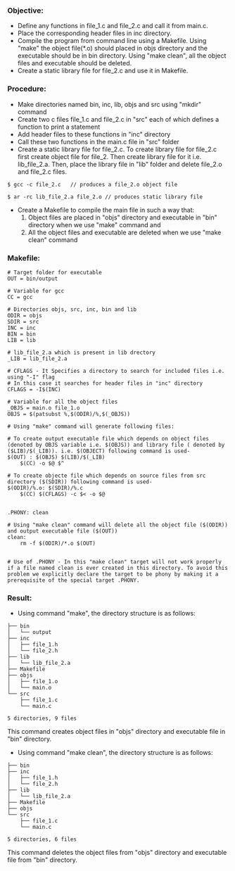 ### Objective: 
- Define any functions in file_1.c and file_2.c and call it from main.c.
- Place the corresponding header files in inc directory.
- Compile the program from command line using a Makefile. Using "make" the object file(*.o) should placed in objs directory and the executable should be in bin directory. Using "make clean", all the object files and executable should be deleted.
- Create a static library file for file_2.c and use it in Makefile.

### Procedure:
- Make directories named bin, inc, lib, objs and src using "mkdir" command
- Create two c files file_1.c and file_2.c in "src" each of which defines a function to print a statement
- Add header files to these functions in "inc" directory
- Call these two functions in the main.c file in "src" folder
- Create a static library file for file_2.c. To create library file for file_2.c first create object file for file_2. Then create library file for it i.e. lib_file_2.a. Then, place the library file in "lib" folder and delete file_2.o and file_2.c files.
```
$ gcc -c file_2.c   // produces a file_2.o object file

$ ar -rc lib_file_2.a file_2.o // produces static library file
```
- Create a Makefile to compile the main file in such a way that:
  1) Object files are placed in "objs" directory and executable in "bin" directory when we use "make" command and
  2) All the object files and executable are deleted when we use "make clean" command 

### Makefile:
```
# Target folder for executable
OUT = bin/output 

# Variable for gcc
CC = gcc

# Directories objs, src, inc, bin and lib 
ODIR = objs
SDIR = src
INC = inc
BIN = bin
LIB = lib

# lib_file_2.a which is present in lib drectory
_LIB = lib_file_2.a

# CFLAGS - It Specifies a directory to search for included files i.e. using "-I" flag 
# In this case it searches for header files in "inc" directory
CFLAGS = -I$(INC)

# Variable for all the object files
_OBJS = main.o file_1.o  
OBJS = $(patsubst %,$(ODIR)/%,$(_OBJS))

# Using "make" command will generate following files:

# To create output executable file which depends on object files (denoted by OBJS variable i.e. $(OBJS)) and library file ( denoted by ($LIB)/$(_LIB)). i.e. $(OBJECT) following command is used-
$(OUT) : $(OBJS) $(LIB)/$(_LIB)
	$(CC) -o $@ $^

# To create objecte file which depends on source files from src directory ($(SDIR)) following command is used-
$(ODIR)/%.o: $(SDIR)/%.c 
	$(CC) $(CFLAGS) -c $< -o $@


.PHONY: clean

# Using "make clean" command will delete all the object file ($(ODIR)) and output executable file ($(OUT))
clean:
	rm -f $(ODIR)/*.o $(OUT)


# Use of .PHONY - In this "make clean" target will not work properly if a file named clean is ever created in this directory. To avoid this problem we explicitly declare the target to be phony by making it a prerequisite of the special target .PHONY. 

```

### Result:
- Using command "make", the directory structure is as follows:
```
├── bin
│   └── output
├── inc
│   ├── file_1.h
│   └── file_2.h
├── lib
│   └── lib_file_2.a
├── Makefile
├── objs
│   ├── file_1.o
│   └── main.o
└── src
    ├── file_1.c
    └── main.c

5 directories, 9 files
```
This command creates object files in "objs" directory and executable file in "bin" directory.


- Using command "make clean", the directory structure is as follows:
```
├── bin
├── inc
│   ├── file_1.h
│   └── file_2.h
├── lib
│   └── lib_file_2.a
├── Makefile
├── objs
└── src
    ├── file_1.c
    └── main.c

5 directories, 6 files
```
This command deletes the object files from "objs" directory and executable file from "bin" directory.
